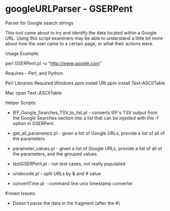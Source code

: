# googleURLParser - GSERPent

Parser for Google search strings

This tool came about to try and identify the data located within a Google URL.
Using this script examiners may be able to understand a little bit more about how the user came to a certain page, or what their actions were. 

Usage Example:

perl GSERPent.pl -u "http://www.google.com"


Requires -  Perl, and Python

Perl Libraries Required
Windows
            ppm install URI
            ppm install Text-ASCIITable

Mac
            cpan Text::ASCIITable

Helper Scripts:
* IEF_Google_Searches_TSV_to_list.pl - converts IEF's TSV output from the Google Searches section into a list that can be injested with the -f option in GSERPent.

* get_all_parameters.pl - given a list of Google URLs, provide a list of all of the parameters

* parameter_values.pl - given a list of Google URLs, provide a list of all of the parameters, and the grouped values

* testGSERPent.pl - run test cases, not really populated

* uridecode.pl - split URLs by & and # value

* convertTime.pl - command line unix timestamp converter


Known Issues: 
* Doesn't parse the data in the fragment (after the #)
